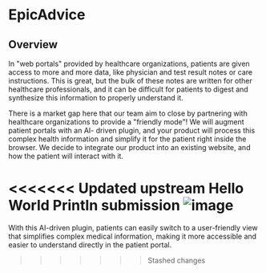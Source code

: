 # EpicAdvice

## Overview

In "web portals" provided by healthcare organizations, patients are given access to more and more data, like physician and test result notes or care instructions. This is great, but the bulk of these notes are written for other healthcare professionals, and it can be difficult for patients to digest and synthesize this information to properly understand it.

There is a market gap here that our team aim to close by partnering with healthcare organizations to provide a "friendly mode"! We will augment patient portals with an AI- driven plugin, and your product will process this complex health information and simplify it for the patient right inside the browser. We decide to integrate our product into an existing website, and how the patient will interact with it.

<<<<<<< Updated upstream
Hello World Println submission
![image](https://github.com/user-attachments/assets/3e3d5b57-4af0-4c10-a6ab-4e438bb17046)
=======
With this AI-driven plugin, patients can easily switch to a user-friendly view that simplifies complex medical information, making it more accessible and easier to understand directly in the patient portal.







>>>>>>> Stashed changes
